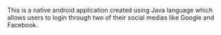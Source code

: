 This is a native android application created using Java language which allows users to login through two of 
their social medias like Google and Facebook.
